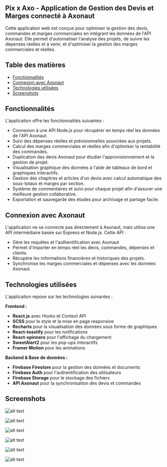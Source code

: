 ## Pix x Axo - Application de Gestion des Devis et Marges connecté à Axonaut

Cette application web est conçue pour optimiser la gestion des devis, commandes et marges commerciales en intégrant les données de l'API Axonaut. Elle permet d'automatiser l'analyse des projets, de suivre les dépenses réelles et à venir, et d'optimiser la gestion des marges commerciales et réelles.

## Table des matières

- [Fonctionnalités](#fonctionnalités)
- [Connexion avec Axonaut](#connexion-à-axonaut)
- [Technologies utilisées](#technologies-utilisées)
- [Screenshots](#screenshots)

## Fonctionnalités

L'application offre les fonctionnalités suivantes :

- Connexion à une API Node.js pour récupérer en temps réel les données de l'API Axonaut.
- Suivi des dépenses réelles et prévisionnelles associées aux projets.
- Calcul des marges commerciales et réelles afin d'optimiser la rentabilité des commandes.
- Duplication des devis Axonaut pour étudier l'approvisionnement et la gestion de projet.
- Visualisation graphique des données à l'aide de tableaux de bord et graphiques interactifs.
- Gestion des chapitres et articles d'un devis avec calcul automatique des sous-totaux et marges par section.
- Système de commentaires et suivi pour chaque projet afin d'assurer une meilleure gestion collaborative.
- Exportation et sauvegarde des études pour archivage et partage facile.

## Connexion avec Axonaut

L'application ne se connecte pas directement à Axonaut, mais utilise une API intermédiaire basée sur Express et Node.js. Cette API :

- Gère les requêtes et l'authentification avec Axonaut
- Permet d'importer en temps réel les devis, commandes, dépenses et clients.
- Récupère les informations financières et historiques des projets.
- Synchronise les marges commerciales et dépenses avec les données Axonaut.


## Technologies utilisées

L'application repose sur les technologies suivantes :

**Frontend :**
- **React.js** avec Hooks et Context API
- **SCSS** pour le style et la mise en page responsive
- **Recharts** pour la visualisation des données sous forme de graphiques
- **React-toastify** pour les notifications
- **React-spinners** pour l'affichage du chargement
- **SweetAlert2** pour les pop-ups interactifs
- **Framer Motion** pour les animations

**Backend & Base de données :**
- **Firebase Firestore** pour la gestion des données et documents
- **Firebase Auth** pour l'authentification des utilisateurs
- **Firebase Storage** pour le stockage des fichiers
- **API Axonaut** pour la synchronisation des devis et commandes



## Screenshots

![alt text](public/assets/screenshots/pix1.png) 

![alt text](public/assets/screenshots/pix2.png)

![alt text](public/assets/screenshots/pix3.png)

![alt text](public/assets/screenshots/pix4.png)

![alt text](public/assets/screenshots/pix5.png)

![alt text](public/assets/screenshots/pix6.png)


